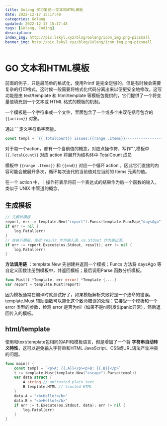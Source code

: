 ```yaml
---
title: Golang 学习笔记——文本和HTML模板
date: 2022-12-17 15:17:48
categories: Golang
updated: 2022-12-17 15:17:48
tags: [Golang, Coding]
description: 
index_img: http://pic.lskyl.xyz/blog/Golang/icon_img.png-picsmall
banner_img: http://pic.lskyl.xyz/blog/Golang/icon_img.png-picsmall
---
```

# GO 文本和HTML模板

前面的例子，只是最简单的格式化，使用Printf 是完全足够的。但是有时候会需要复杂的打印格式，这时候一般需要将格式化代码分离出来以便更安全地修改。这写功能是由 text/template 和 html/template 等模板包提供的，它们提供了一个将变量值填充到一个文本或 HTML 格式的模板的机制。

一个模板是一个字符串或一个文件，里面包含了一个或多个由双花括号包含的 `{{action}}` 对象。

通过 \`\` 定义字符串字面量。

```go
const templ = `{{.TotalCount}} issues:{{range .Items}}----------------------------------------Number: {{.Number}}User: {{.User.Login}}Title: {{.Title | printf "%.64s"}}Age: {{.CreatedAt | daysAgo}} days{{end}}`
```

对于每一个action，都有一个当前值的概念，对应点操作符，写作“.”,模板中 `{{.TotalCount}}` 对应 action 将展开为结构体中 TotalCount 成员

模板中 `{{range .Items}}` 和 `{{end}}` 对应一个循环 action ，因此它们直接的内容可能会被展开多次，循环每次迭代的当前值对应当前的 Items 元素的值。

在一个 action 中， | 操作符表示将前一个表达式的结果作为后一个函数的输入，类似于 UNIX 中管道的概念。

## 生成模板

```go
// 先解析模板
report, err := template.New("report").Funcs(template.FuncMap{"daysAgo": daysAgo}).Parse(templ)
if err != nil {
    log.Fatal(err)
}
// 在执行模板，使用 result 作为输入源，os.Stdout 作为输出源。
if err := report.Execute(os.Stdout, result); err != nil {
    log.Fatal(err)
}
```

**方法调用链** ：template.New 先创建并返回一个模板；Funcs 方法将 daysAgo 等自定义函数注册到模板中，并返回模板；最后调用Parse 函数分析模板。

```go
func Must(t *Template, err error) *Template {....}
var report = template.Must(report)
```

因为模板通常在编译时就测试好了，如果模板解析失败将是一个致命的错误。template.Must 辅助函数可以简化这个致命错误的处理：它接受一个模板和一个 error 类型的参数，检测 error 是否为nil（如果不是nil则发出panic异常），然后返回传入的模板。

## html/template

使用和text/template包相同的API和模板语言，但是增加了一个将 **字符串自动转义特性**，这可以避免输入字符串和HTML JavaScript、CSS或URL语法产生冲突的问题。

```go
func main() {
    const templ = `<p>A: {{.A}}</p><p>B: {{.B}}</p>`
    t := template.Must(template.New("escape").Parse(templ))
    var data struct {
        A string // untrusted plain text
        B template.HTML // trusted HTML
    }
    data.A = "<b>Hello!</b>"
    data.B = "<b>Hello!</b>"
    if err := t.Execute(os.Stdout, data); err != nil {
        log.Fatal(err)
    }
}
```
